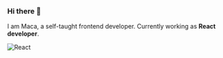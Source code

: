 ### Hi there :full_moon_with_face:

I am Maca, a self-taught frontend developer. 
Currently working as **React developer**. 

![React](https://upload.wikimedia.org/wikipedia/commons/a/a7/React-icon.svg)
